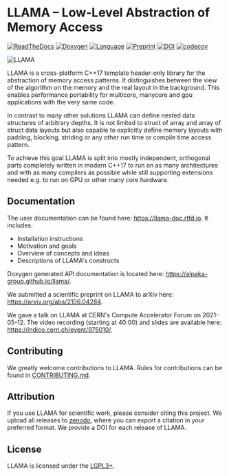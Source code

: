 LLAMA – Low-Level Abstraction of Memory Access
==============================================

[![ReadTheDocs](https://img.shields.io/badge/Docs-Read%20the%20Docs-blue.svg)](https://llama-doc.readthedocs.io)
[![Doxygen](https://img.shields.io/badge/API-Doxygen-blue.svg)](https://alpaka-group.github.io/llama)
[![Language](https://img.shields.io/badge/Language-C%2B%2B17-blue.svg)](https://isocpp.org/)
[![Preprint](https://img.shields.io/badge/Preprint-arXiv-blue.svg)](https://arxiv.org/abs/2106.04284)
[![DOI](https://zenodo.org/badge/DOI/10.5281/zenodo.5901242.svg)](https://doi.org/10.5281/zenodo.5901242)
[![codecov](https://codecov.io/gh/alpaka-group/llama/branch/develop/graph/badge.svg?token=B94D9G96FA)](https://codecov.io/gh/alpaka-group/llama)

![LLAMA](docs/images/logo_400x169.png)

LLAMA is a cross-platform C++17 template header-only library for the abstraction of memory
access patterns. It distinguishes between the view of the algorithm on
the memory and the real layout in the background. This enables performance
portability for multicore, manycore and gpu applications with the very same code.

In contrast to many other solutions LLAMA can define nested data structures of
arbitrary depths. It is not limited to struct of array and array of struct
data layouts but also capable to explicitly define memory layouts with padding, blocking,
striding or any other run time or compile time access pattern.

To achieve this goal LLAMA is split into mostly independent, orthogonal parts
completely written in modern C++17 to run on as many architectures and with as
many compilers as possible while still supporting extensions needed e.g. to run
on GPU or other many core hardware.

Documentation
-------------

The user documentation can be found here:
https://llama-doc.rtfd.io.
It includes:

* Installation instructions
* Motivation and goals
* Overview of concepts and ideas
* Descriptions of LLAMA's constructs

Doxygen generated API documentation is located here:
https://alpaka-group.github.io/llama/.

We submitted a scientific preprint on LLAMA to arXiv here:
https://arxiv.org/abs/2106.04284.

We gave a talk on LLAMA at CERN's Compute Accelerator Forum on 2021-05-12.
The video recording (starting at 40:00) and slides are available here:
https://indico.cern.ch/event/975010/.

Contributing
------------

We greatly welcome contributions to LLAMA.
Rules for contributions can be found in [CONTRIBUTING.md](CONTRIBUTING.md).

Attribution
-----------

If you use LLAMA for scientific work, please consider citing this project.
We upload all releases to [zenodo](https://zenodo.org/record/4911494), where you can export a citation in your preferred format.
We provide a DOI for each release of LLAMA.

License
-------

LLAMA is licensed under the [LGPL3+](LICENSE).
